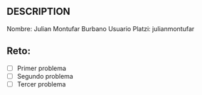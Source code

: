 ## DESCRIPTION

Nombre: Julian Montufar Burbano
Usuario Platzi: julianmontufar

## Reto:

- [ ] Primer problema
- [ ] Segundo problema
- [ ] Tercer problema
